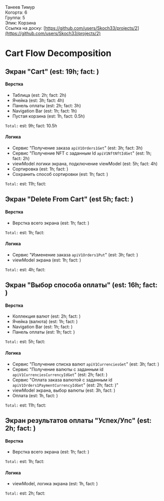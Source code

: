 Танеев Тимур
<br /> Когорта: 6
<br /> Группа: 5
<br /> Эпик: Корзина
<br /> Ссылка на доску: [https://github.com/users/Skoch33/projects/2](https://github.com/users/Skoch33/projects/2)

# Cart Flow Decomposition


## Экран "Cart" (est: 19h; fact: )

#### Верстка
- Таблица (est: 2h; fact: 2h)
- Ячейка (est: 3h; fact: 4h)
- Панель оплаты (est: 2h; fact: 3h)
- Navigation Bar (est: 1h; fact: 1h)
- Пустая корзина (est: 1h, fact: 0.5h)

`Total:` est:  9h; fact: 10.5h 

#### Логика
- Сервис "Получение заказа `apiV1Orders1Get`" (est: 3h; fact: 3h)
- Сервис "Получение NFT с заданным Id `apiV1NftNftIdGet`" (est: 1h; fact: 2h)
- viewModel логики экрана, подключение viewModel (est: 5h; fact: 4h)
- Сортировка (est: 1h; fact: )
- Сохранить способ сортировки (est: 1h; fact: )

`Total:` est: 11h; fact: 

## Экран "Delete From Cart" (est 5h; fact: )

#### Верстка
- Верстка всего экрана (est: 1h; fact: )

`Total:` est: 1h; fact: 

#### Логика
- Сервис "Изменение заказа `apiV1Orders1Put`" (est: 3h; fact: )
- viewModel экрана (est: 1h; fact: )

`Total:` est: 4h; fact: 

## Экран "Выбор способа оплаты" (est: 16h; fact: )

#### Верстка
- Коллекция валют (est: 2h; fact: )
- Ячейка (валюта) (est: 1h; fact: )
- Navigation Bar (est: 1h; fact: )
- Панель оплаты (est: 1h; fact: )

`Total:` est: 5h; fact: 

#### Логика
- Сервис "Получение списка валют `apiV1CurrenciesGet`" (est: 3h; fact: )
- Сервис "Получение валюты с заданным id `apiV1CurrenciesCurrencyIdGet`" (est: 2h; fact: )
- Сервис "Оплата заказа валютой с заданным id `apiV1Orders1PaymentCurrencyIdGet`" (est: 2h; fact: )"
- viewModel экрана, выбор валюты (est: 3h, fact: )
- Оплата (est: 1h,  fact: )

`Total:` est: 11h; fact: 

## Экран результатов оплаты "Успех/Упс" (est: 2h; fact: )

#### Верстка
- Верстка всего экрана (est: 1h; fact: )

`Total:` est: 1h; fact: 

#### Логика
- viewModel, логика экрана (est: 1h,  fact: )

`Total:` est: 2h; fact: 

